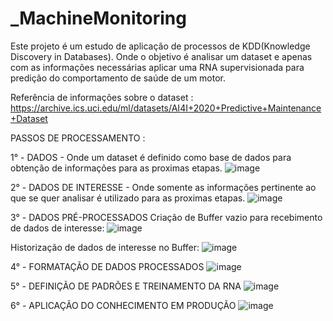 # _MachineMonitoring
Este projeto é um estudo de aplicação de processos de KDD(Knowledge Discovery in Databases). Onde o objetivo é analisar um dataset e apenas com as informações necessárias aplicar uma RNA supervisionada para predição do comportamento de saúde de um motor.

Referência de informações sobre o dataset : https://archive.ics.uci.edu/ml/datasets/AI4I+2020+Predictive+Maintenance+Dataset

PASSOS DE PROCESSAMENTO :

1° - DADOS - Onde um dataset é definido como base de dados para obtenção de informações para as proximas etapas.
![image](https://user-images.githubusercontent.com/59672165/145488538-5cecae9f-a729-40ab-86fc-5af099bbef56.png)

2° - DADOS DE INTERESSE - Onde somente as informações pertinente ao que se quer analisar é utilizado para as proximas etapas.
![image](https://user-images.githubusercontent.com/59672165/145488584-1bf50b17-a0ec-4ac6-84d3-60cc7f62d0cc.png)

3° - DADOS PRÉ-PROCESSADOS
Criação de Buffer vazio para recebimento de dados de interesse: 
![image](https://user-images.githubusercontent.com/59672165/145488707-17cc6bee-87fd-4876-b1c6-bfa5451d0530.png)

Historização de dados de interesse no Buffer:
![image](https://user-images.githubusercontent.com/59672165/145488860-65dafcac-d446-45a6-aad4-03ad39b97ea6.png)

4° - FORMATAÇÃO DE DADOS PROCESSADOS
![image](https://user-images.githubusercontent.com/59672165/145489051-b5db2d39-c3b5-45ce-89ed-10ccaaba7b2c.png)

5° - DEFINIÇÃO DE PADRÕES E TREINAMENTO DA RNA
![image](https://user-images.githubusercontent.com/59672165/145489227-3dff6337-754a-4320-b9b4-25c87ca616ca.png)

6° - APLICAÇÃO DO CONHECIMENTO EM PRODUÇÃO
![image](https://user-images.githubusercontent.com/59672165/145489408-da3b143a-611d-402e-a7a9-2b56e869230d.png)
